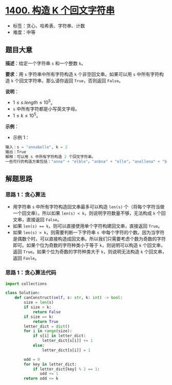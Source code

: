 # [1400. 构造 K 个回文字符串](https://leetcode.cn/problems/construct-k-palindrome-strings/)

- 标签：贪心、哈希表、字符串、计数
- 难度：中等

## 题目大意

**描述**：给定一个字符串 `s` 和一个整数 `k`。

**要求**：用 `s` 字符串中所有字符构造 `k` 个非空回文串。如果可以用 `s` 中所有字符构造 `k` 个回文字符串，那么请你返回 `True`，否则返回 `False`。

**说明**：

- $1 \le s.length \le 10^5$。
- `s` 中所有字符都是小写英文字母。
- $1 \le k \le 10^5$。

**示例**：

- 示例 1：

```Python
输入：s = "annabelle", k = 2
输出：True
解释：可以用 s 中所有字符构造 2 个回文字符串。
一些可行的构造方案包括："anna" + "elble"，"anbna" + "elle"，"anellena" + "b"
```

## 解题思路

### 思路 1：贪心算法

- 用字符串 `s` 中所有字符构造回文串最多可以构造 `len(s)` 个（将每个字符当做一个回文串）。所以如果 `len(s) < k`，则说明字符数量不够，无法构成 `k` 个回文串，直接返回 `False`。
- 如果 `len(s) == k`，则可以直接使用单个字符构建回文串，直接返回 `True`。
- 如果 `len(s) > k`，则需要判断一下字符串 `s `中每个字符的个数。因为当字符是偶数个时，可以直接构造成回文串。所以我们只需要考虑个数为奇数的字符即可。如果个位为奇数的字符种类小于等于 `k`，则说明可以构造 `k` 个回文串，返回 `True`。如果个位为奇数的字符种类大于 `k`，则说明无法构造 `k` 个回文串，返回 `Fasle`。

### 思路 1：贪心算法代码

```Python
import collections

class Solution:
    def canConstruct(self, s: str, k: int) -> bool:
        size = len(s)
        if size < k:
            return False
        if size == k:
            return True
        letter_dict = dict()
        for i in range(size):
            if s[i] in letter_dict:
                letter_dict[s[i]] += 1
            else:
                letter_dict[s[i]] = 1

        odd = 0
        for key in letter_dict:
            if letter_dict[key] % 2 == 1:
               odd += 1
        return odd <= k
```
